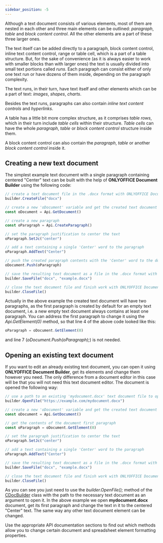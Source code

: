 ```yaml
---
sidebar_position: -5
---
```


Although a text document consists of various elements, most of them are nested in each other and three main elements can be outlined: *paragraph*, *table* and *block content control*. All the other elements are a part of these three larger ones.

The text itself can be added directly to a paragraph, block content control, inline text content control, range or table cell, which is a part of a table structure. But, for the sake of convenience (as it is always easier to work with smaller blocks than with larger ones) the text is usually divided into small text portions called *runs*. Each paragraph can consist either of only one text run or have dozens of them inside, depending on the paragraph complexity.

The text runs, in their turn, have text itself and other elements which can be a part of text: *images*, *shapes*, *charts*.

Besides the text runs, paragraphs can also contain *inline text content controls* and *hyperlinks*.

A table has a little bit more complex structure, as it comprises *table rows*, which in their turn include *table cells* within their structure. *Table cells* can have the whole *paragraph*, *table* or *block content control* structure inside them.

A block content control can also contain the *paragraph*, *table* or another *block content control* inside it.

## Creating a new text document

The simplest example text document with a single paragraph containing centered "Center" text can be built with the help of **ONLYOFFICE Document Builder** using the following code:

``` ts
// create a text document file in the .docx format with ONLYOFFICE Document Builder
builder.CreateFile("docx")

// create a new 'oDocument' variable and get the created text document contents
const oDocument = Api.GetDocument()

// create a new paragraph
const oParagraph = Api.CreateParagraph()

// set the paragraph justification to center the text
oParagraph.SetJc("center")

// add a text containing a single 'Center' word to the paragraph
oParagraph.AddText("Center")

// push the created paragraph contents with the 'Center' word to the document
oDocument.Push(oParagraph)

// save the resulting text document as a file in the .docx format with the 'example.docx' name
builder.SaveFile("docx", "example.docx")

// close the text document file and finish work with ONLYOFFICE Document Builder
builder.CloseFile()
```

Actually in the above example the created text document will have two paragraphs, as the first paragraph is created by default for an empty text document, i.e. a new empty text document always contains at least one paragraph. You can address the first paragraph to change it using the *Api.GetElement(0)* method, so that line 4 of the above code looked like this:

``` ts
oParagraph = oDocument.GetElement(0)
```

and line 7 (*oDocument.Push(oParagraph);*) is not needed.

## Opening an existing text document

If you want to edit an already existing text document, you can open it using **ONLYOFFICE Document Builder**, get its elements and change them however you need. The only difference from a document editor in this case will be that you will not need this text document editor. The document is opened the following way:

``` ts
// use a path to an existing 'mydocument.docx' text document file to open it with ONLYOFFICE Document Builder
builder.OpenFile("https://example.com/mydocument.docx")

// create a new 'oDocument' variable and get the created text document contents
const oDocument = Api.GetDocument()

// get the contents of the document first paragraph
const oParagraph = oDocument.GetElement(0)

// set the paragraph justification to center the text
oParagraph.SetJc("center")

// add a text containing a single 'Center' word to the paragraph
oParagraph.AddText("Center")

// save the resulting text document as a file in the .docx format with a new 'example.docx' name
builder.SaveFile("docx", "example.docx")

// close the text document file and finish work with ONLYOFFICE Document Builder
builder.CloseFile()
```

As you can see you just need to use the *builder.OpenFile();* method of the [CDocBuilder](../../../document-builder/builder-framework/C++/CDocBuilder/CDocBuilder.md) class with the path to the necessary text document as an argument to open it. In the above example we open **mydocument.docx** document, get its first paragraph and change the text in it to the centered "Center" text. The same way any other text document element can be changed.

Use the appropriate API documentation sections to find out which methods allow you to change certain document and spreadsheet element formatting properties.
